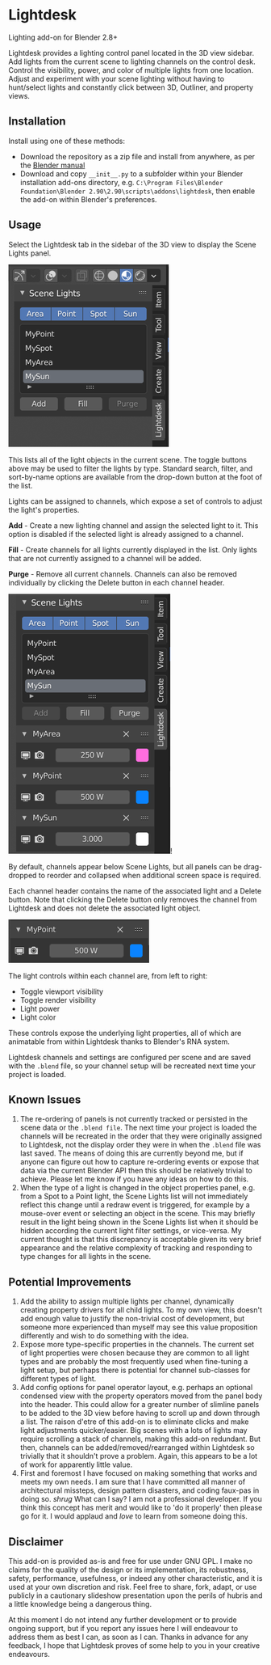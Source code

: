 # Lightdesk

Lighting add-on for Blender 2.8+

Lightdesk provides a lighting control panel located in the 3D view sidebar. Add lights from the current scene to lighting channels on the control desk. Control the visibility, power, and color of multiple lights from one location. Adjust and experiment with your scene lighting without having to hunt/select lights and constantly click between 3D, Outliner, and property views.

## Installation
Install using one of these methods:

* Download the repository as a zip file and install from anywhere, as per the [Blender manual](https://docs.blender.org/manual/en/latest/editors/preferences/addons.html)
* Download and copy `__init__.py` to a subfolder within your Blender installation add-ons directory, e.g. `C:\Program Files\Blender Foundation\Blender 2.90\2.90\scripts\addons\lightdesk`, then enable the add-on within Blender's preferences.

## Usage

Select the Lightdesk tab in the sidebar of the 3D view to display the Scene Lights panel.

![Light selection](lights.png)

This lists all of the light objects in the current scene. The toggle buttons above may be used to filter the lights by type. Standard search, filter, and sort-by-name options are available from the drop-down button at the foot of the list.

Lights can be assigned to channels, which expose a set of controls to adjust the light's properties.

**Add** - Create a new lighting channel and assign the selected light to it. This option is disabled if the selected light is already assigned to a channel.

**Fill** - Create channels for all lights currently displayed in the list. Only lights that are not currently assigned to a channel will be added.

**Purge** - Remove all current channels. Channels can also be removed individually by clicking the Delete button in each channel header.

![Channels](channels.png)!

By default, channels appear below Scene Lights, but all panels can be drag-dropped to reorder and collapsed when additional screen space is required.

Each channel header contains the name of the associated light and a Delete button. Note that clicking the Delete button only removes the channel from Lightdesk and does not delete the associated light object.

![Channel](channel.png)

The light controls within each channel are, from left to right:

* Toggle viewport visibility
* Toggle render visibility
* Light power
* Light color

These controls expose the underlying light properties, all of which are animatable from within Lightdesk thanks to Blender's RNA system.

Lightdesk channels and settings are configured per scene and are saved with the `.blend` file, so your channel setup will be recreated next time your project is loaded.

## Known Issues
1. The re-ordering of panels is not currently tracked or persisted in the scene data or the `.blend file`. The next time your project is loaded the channels will be recreated in the order that they were originally assigned to Lightdesk, not the display order they were in when the `.blend` file was last saved. The means of doing this are currently beyond me, but if anyone can figure out how to capture re-ordering events or expose that data via the current Blender API then this should be relatively trivial to achieve. Please let me know if you have any ideas on how to do this.
2. When the type of a light is changed in the object properties panel, e.g. from a Spot to a Point light, the Scene Lights list will not immediately reflect this change until a redraw event is triggered, for example by a mouse-over event or selecting an object in the scene. This may briefly result in the light being shown in the Scene Lights list when it should be hidden according the current light filter settings, or vice-versa. My current thought is that this discrepancy is acceptable given its very brief appearance and the relative complexity of tracking and responding to type changes for all lights in the scene.


## Potential Improvements
1. Add the ability to assign multiple lights per channel, dynamically creating property drivers for all child lights. To my own view, this doesn't add enough value to justify the non-trivial cost of development, but someone more experienced than myself may see this value proposition differently and wish to do something with the idea.
2. Expose more type-specific properties in the channels. The current set of light properties were chosen because they are common to all light types and are probably the most frequently used when fine-tuning a light setup, but perhaps there is potential for channel sub-classes for different types of light.
3. Add config options for panel operator layout, e.g. perhaps an optional condensed view with the property operators moved from the panel body into the header. This could allow for a greater number of slimline panels to be added to the 3D view before having to scroll up and down through a list. The raison d'etre of this add-on is to eliminate clicks and make light adjustments quicker/easier. Big scenes with a lots of lights may require scrolling a stack of channels, making this add-on redundant. But then, channels can be added/removed/rearranged within Lightdesk so trivially that it shouldn't prove a problem. Again, this appears to be a lot of work for apparently little value.
5. First and foremost I have focused on making something that works and meets my own needs. I am sure that I have committed all manner of architectural missteps, design pattern disasters, and coding faux-pas in doing so. *shrug* What can I say? I am not a professional developer. If you think this concept has merit and would like to 'do it properly' then please go for it. I would applaud and *love* to learn from someone doing this.


## Disclaimer

This add-on is provided as-is and free for use under GNU GPL. I make no claims for the quality of the design or its implementation, its robustness, safety, performance, usefulness, or indeed any other characteristic, and it is used at your own discretion and risk. Feel free to share, fork, adapt, or use publicly in a cautionary slideshow presentation upon the perils of hubris and a little knowledge being a dangerous thing.

At this moment I do not intend any further development or to provide ongoing support, but if you report any issues here I will endeavour to address them as best I can, as soon as I can. Thanks in advance for any feedback, I hope that Lightdesk proves of some help to you in your creative endeavours.
